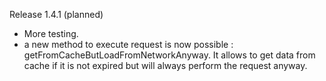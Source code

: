 Release 1.4.1 (planned)

* More testing.
* a new method to execute request is now possible : getFromCacheButLoadFromNetworkAnyway. It allows to get data from cache if it is not expired but will always perform the request anyway.
